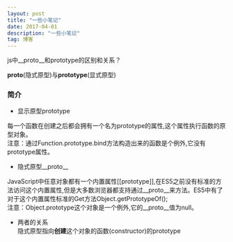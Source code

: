 ```yaml
---
layout: post
title: "一些小笔记"
date: 2017-04-01
description: "一些小笔记"
tag: 博客 
---   
```


js中__proto__和prototype的区别和关系？   

**__proto__**(隐式原型)与**prototype**(显式原型)     
  
### 简介
- 显示原型prototype

每一个函数在创建之后都会拥有一个名为prototype的属性,这个属性执行函数的原型对象。     
注意：通过Function.prototype.bind方法构造出来的函数是个例外,它没有prototype属性。    

- 隐式原型__proto__     

JavaScript中任意对象都有一个内置属性[[prototype]],在ES5之前没有标准的方法访问这个内置属性,但是大多数浏览器都支持通过__proto__来方法。ES5中有了对于这个内置属性标准的Get方法Object.getPrototypeOf();     
注意：Object.prototype这个对象是一个例外,它的__proto__值为null。     

- 两者的关系    
隐式原型指向**创建**这个对象的函数(constructor)的prototype